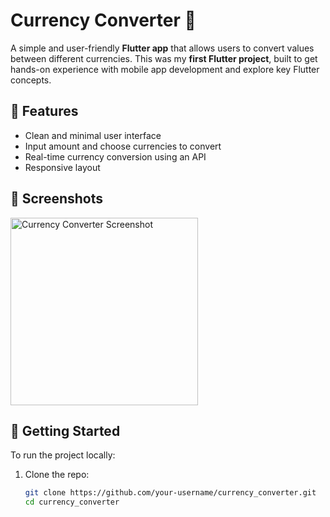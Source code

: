 # Currency Converter 💱

A simple and user-friendly **Flutter app** that allows users to convert values between different currencies. This was my **first Flutter project**, built to get hands-on experience with mobile app development and explore key Flutter concepts.

## 🔧 Features

- Clean and minimal user interface
- Input amount and choose currencies to convert
- Real-time currency conversion using an API
- Responsive layout

## 📸 Screenshots

<img src="assets/screenshot.png" alt="Currency Converter Screenshot" width="300"/>


## 🚀 Getting Started

To run the project locally:

1. Clone the repo:
   ```bash
   git clone https://github.com/your-username/currency_converter.git
   cd currency_converter
